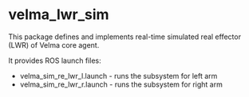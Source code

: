 # velma_lwr_sim

This package defines and implements real-time simulated real effector (LWR) of Velma core agent.

It provides ROS launch files:
 * velma_sim_re_lwr_l.launch - runs the subsystem for left arm
 * velma_sim_re_lwr_r.launch - runs the subsystem for right arm

